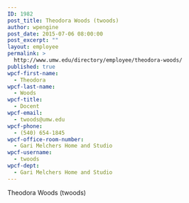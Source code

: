 ```yaml
---
ID: 1982
post_title: Theodora Woods (twoods)
author: wpengine
post_date: 2015-07-06 08:00:00
post_excerpt: ""
layout: employee
permalink: >
  http://www.umw.edu/directory/employee/theodora-woods/
published: true
wpcf-first-name:
  - Theodora
wpcf-last-name:
  - Woods
wpcf-title:
  - Docent
wpcf-email:
  - twoods@umw.edu
wpcf-phone:
  - (540) 654-1845
wpcf-office-room-number:
  - Gari Melchers Home and Studio
wpcf-username:
  - twoods
wpcf-dept:
  - Gari Melchers Home and Studio
---
```

Theodora Woods (twoods)